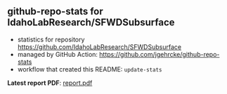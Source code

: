 ## github-repo-stats for IdahoLabResearch/SFWDSubsurface

- statistics for repository https://github.com/IdahoLabResearch/SFWDSubsurface
- managed by GitHub Action: https://github.com/jgehrcke/github-repo-stats
- workflow that created this README: `update-stats`

**Latest report PDF**: [report.pdf](https://github.com/idaholab/repository-statistics/raw/main/IdahoLabResearch/SFWDSubsurface/latest-report/report.pdf)

